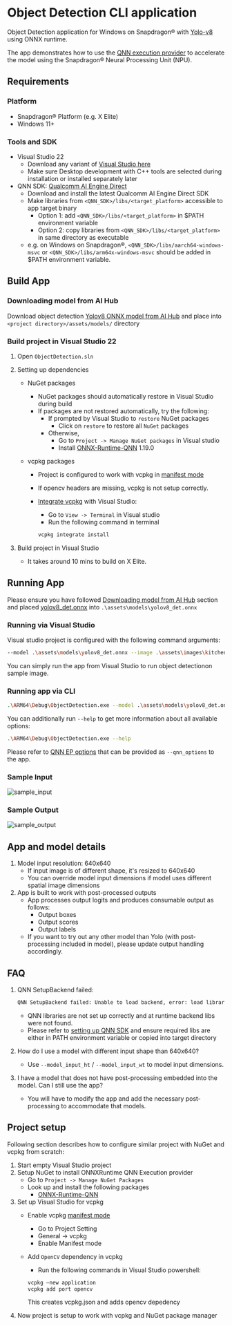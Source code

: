 # Object Detection CLI application

Object Detection application for Windows on Snapdragon® with [Yolo-v8](https://aihub.qualcomm.com/compute/models/yolov8_det) using ONNX runtime.

The app demonstrates how to use the [QNN execution provider](https://onnxruntime.ai/docs/execution-providers/QNN-ExecutionProvider.html) to accelerate the model using the Snapdragon® Neural Processing Unit (NPU).

## Requirements

### Platform

- Snapdragon® Platform (e.g. X Elite)
- Windows 11+

### Tools and SDK

- Visual Studio 22
  - Download any variant of [Visual Studio here](https://visualstudio.microsoft.com/vs/)
  - Make sure Desktop development with C++ tools are selected during installation or installed separately later
- QNN SDK: [Qualcomm AI Engine Direct](https://qpm.qualcomm.com/#/main/tools/details/qualcomm_ai_engine_direct)
  - Download and install the latest Qualcomm AI Engine Direct SDK
  - Make libraries from `<QNN_SDK>/libs/<target_platform>` accessible to app target binary
    - Option 1: add `<QNN_SDK>/libs/<target_platform>` in $PATH environment variable
    - Option 2: copy libraries from `<QNN_SDK>/libs/<target_platform>` in same directory as executable
  - e.g. on Windows on Snapdragon®, `<QNN_SDK>/libs/aarch64-windows-msvc` or `<QNN_SDK>/libs/arm64x-windows-msvc` should be added in $PATH environment variable.

## Build App

### Downloading model from AI Hub

Download object detection [Yolov8 ONNX model from AI Hub](https://aihub.qualcomm.com/compute/models/yolov8_det) and place into `<project directory>/assets/models/` directory

### Build project in Visual Studio 22

1. Open `ObjectDetection.sln`
2. Setting up dependencies
   - NuGet packages
     - NuGet packages should automatically restore in Visual Studio during build
     - If packages are not restored automatically, try the following:
       - If prompted by Visual Studio to `restore` NuGet packages
         - Click on `restore` to restore all `NuGet` packages
       - Otherwise,
         - Go to `Project -> Manage NuGet packages` in Visual studio
         - Install [ONNX-Runtime-QNN](https://www.nuget.org/packages/Microsoft.ML.OnnxRuntime.QNN) 1.19.0

   - vcpkg packages
     - Project is configured to work with vcpkg in [manifest mode](https://learn.microsoft.com/en-us/vcpkg/concepts/manifest-mode)
     - If opencv headers are missing, vcpkg is not setup correctly.
     - [Integrate vcpkg]((https://learn.microsoft.com/en-us/vcpkg/commands/integrate#vcpkg-integrate-install)) with Visual Studio:
         - Go to `View -> Terminal` in Visual studio
         - Run the following command in terminal

         ```bash
         vcpkg integrate install
         ```

3. Build project in Visual Studio
   - It takes around 10 mins to build on X Elite.

## Running App

Please ensure you have followed [Downloading model from AI Hub](#downloading-model-from-ai-hub) section and placed [yolov8_det.onnx](https://aihub.qualcomm.com/compute/models/yolov8_det) into `.\assets\models\yolov8_det.onnx`

### Running via Visual Studio

Visual studio project is configured with the following command arguments:

```bash
--model .\assets\models\yolov8_det.onnx --image .\assets\images\kitchen.jpg
```

You can simply run the app from Visual Studio to run object detectionon sample image.

### Running app via CLI

```bash
.\ARM64\Debug\ObjectDetection.exe --model .\assets\models\yolov8_det.onnx --image .\assets\images\kitchen.jpg
```

You can additionally run `--help` to get more information about all available options:

```bash
.\ARM64\Debug\ObjectDetection.exe --help
```

Please refer to [QNN EP options](https://onnxruntime.ai/docs/execution-providers/QNN-ExecutionProvider.html#configuration-options) that can be provided as `--qnn_options` to the app.

### Sample Input

![sample_input](https://github.com/user-attachments/assets/f842aeb5-1fcf-4fe1-a414-3d43cc50baa7)

### Sample Output

![sample_output](https://github.com/user-attachments/assets/fa06aeb5-72f7-4fb5-8cf9-e952f6970206)

## App and model details

1. Model input resolution: 640x640
    - If input image is of different shape, it's resized to 640x640
    - You can override model input dimensions if model uses different spatial image dimensions
2. App is built to work with post-processed outputs
    - App processes output logits and produces consumable output as follows:
        - Output boxes
        - Output scores
        - Output labels
    - If you want to try out any other model than Yolo (with post-processing included in model), please update output handling accordingly.

## FAQ

1. QNN SetupBackend failed:

   ```bash
   QNN SetupBackend failed: Unable to load backend, error: load library failed
   ```

   - QNN libraries are not set up correctly and at runtime backend libs were not found.
   - Please refer to [setting up QNN SDK](#tools-and-sdk) and ensure required libs are either in PATH environment variable or copied into target directory
2. How do I use a model with different input shape than 640x640?
   - Use `--model_input_ht` / `--model_input_wt` to model input dimensions.
3. I have a model that does not have post-processing embedded into the model. Can I still use the app?
   - You will have to modify the app and add the necessary post-processing to accommodate that models.

## Project setup

Following section describes how to configure similar project with NuGet and vcpkg from scratch:

1. Start empty Visual Studio project
2. Setup NuGet to install ONNXRuntime QNN Execution provider
   - Go to `Project -> Manage NuGet Packages`
   - Look up and install the following packages
     - [ONNX-Runtime-QNN](https://www.nuget.org/packages/Microsoft.ML.OnnxRuntime.QNN)
3. Set up Visual Studio for vcpkg
   - Enable vcpkg [manifest mode](https://learn.microsoft.com/en-us/vcpkg/concepts/manifest-mode)
      - Go to Project Setting
      - General -> vcpkg
      - Enable Manifest mode
   - Add `OpenCV` dependency in vcpkg
      - Run the following commands in Visual Studio powershell:

      ```bash
      vcpkg —new application
      vcpkg add port opencv
      ```

      This creates vcpkg.json and adds opencv depedency
4. Now project is setup to work with vcpkg and NuGet package manager
